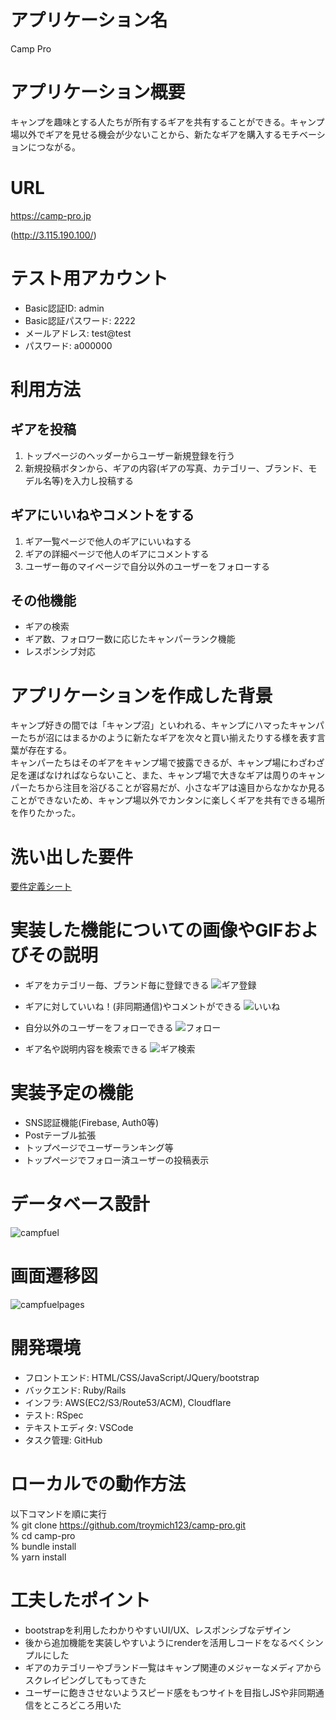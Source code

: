 # アプリケーション名	

Camp Pro

# アプリケーション概要

キャンプを趣味とする人たちが所有するギアを共有することができる。キャンプ場以外でギアを見せる機会が少ないことから、新たなギアを購入するモチベーションにつながる。

# URL

https://camp-pro.jp

(http://3.115.190.100/)

# テスト用アカウント

- Basic認証ID: admin
- Basic認証パスワード: 2222
- メールアドレス: test@test
- パスワード: a000000

# 利用方法

## ギアを投稿

1. トップページのヘッダーからユーザー新規登録を行う
2. 新規投稿ボタンから、ギアの内容(ギアの写真、カテゴリー、ブランド、モデル名等)を入力し投稿する

## ギアにいいねやコメントをする

1. ギア一覧ページで他人のギアにいいねする
2. ギアの詳細ページで他人のギアにコメントする
3. ユーザー毎のマイページで自分以外のユーザーをフォローする

## その他機能

- ギアの検索
- ギア数、フォロワー数に応じたキャンパーランク機能
- レスポンシブ対応

# アプリケーションを作成した背景

キャンプ好きの間では「キャンプ沼」といわれる、キャンプにハマったキャンパーたちが沼にはまるかのように新たなギアを次々と買い揃えたりする様を表す言葉が存在する。<br>
キャンパーたちはそのギアをキャンプ場で披露できるが、キャンプ場にわざわざ足を運ばなければならないこと、また、キャンプ場で大きなギアは周りのキャンパーたちから注目を浴びることが容易だが、小さなギアは遠目からなかなか見ることができないため、キャンプ場以外でカンタンに楽しくギアを共有できる場所を作りたかった。

# 洗い出した要件

[要件定義シート](https://docs.google.com/spreadsheets/d/1u83LCa8YryC6_WjoxPqYiq-Pzm2UcP2lNVSwAP0dYdg/edit?usp=sharing)

# 実装した機能についての画像やGIFおよびその説明

- ギアをカテゴリー毎、ブランド毎に登録できる
![ギア登録](https://user-images.githubusercontent.com/90191399/180391755-9e196521-e8c6-43be-a5d2-1884e0a0765f.gif)

- ギアに対していいね！(非同期通信)やコメントができる
![いいね](https://user-images.githubusercontent.com/90191399/180393886-5c4cc50c-8dbf-41bb-9a66-06e3ed0003fa.gif)

- 自分以外のユーザーをフォローできる
![フォロー](https://user-images.githubusercontent.com/90191399/180394136-fa95c06f-d90b-4d35-92fc-d5dec08a7c78.gif)

- ギア名や説明内容を検索できる
![ギア検索](https://user-images.githubusercontent.com/90191399/180394354-887fd5d3-b71d-4014-bed7-3bcfd48e5fdd.gif)


# 実装予定の機能

- SNS認証機能(Firebase, Auth0等)
- Postテーブル拡張
- トップページでユーザーランキング等
- トップページでフォロー済ユーザーの投稿表示

# データベース設計

![campfuel](https://user-images.githubusercontent.com/90191399/179888378-fbcee2b9-5c35-4a98-87b2-9ca5ad09e0c6.png)

# 画面遷移図

![campfuelpages](https://user-images.githubusercontent.com/90191399/179887850-69aa1b4d-ac8e-4acc-8d64-41ebc75fe363.png)

# 開発環境

- フロントエンド: HTML/CSS/JavaScript/JQuery/bootstrap
- バックエンド: Ruby/Rails
- インフラ: AWS(EC2/S3/Route53/ACM), Cloudflare
- テスト: RSpec
- テキストエディタ: VSCode
- タスク管理: GitHub

# ローカルでの動作方法

以下コマンドを順に実行<br>
% git clone https://github.com/troymich123/camp-pro.git<br>
% cd camp-pro<br>
% bundle install<br>
% yarn install

# 工夫したポイント

- bootstrapを利用したわかりやすいUI/UX、レスポンシブなデザイン
- 後から追加機能を実装しやすいようにrenderを活用しコードをなるべくシンプルにした
- ギアのカテゴリーやブランド一覧はキャンプ関連のメジャーなメディアからスクレイピングしてもってきた
- ユーザーに飽きさせないようスピード感をもつサイトを目指しJSや非同期通信をところどころ用いた